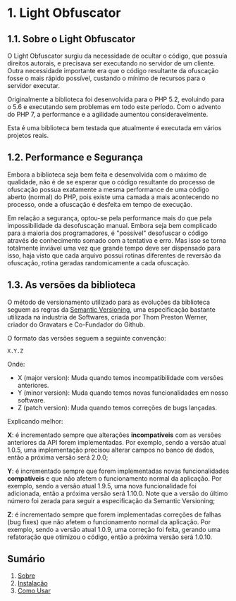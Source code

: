 # 1. Light Obfuscator

## 1.1. Sobre o Light Obfuscator

O Light Obfuscator surgiu da necessidade de ocultar o código, que possuía direitos autorais, e precisava
ser executando no servidor de um cliente. Outra necessidade importante era que o código resultante da ofuscação fosse o mais rápido possível, custando o mínimo de recursos para o servidor executar.

Originalmente a biblioteca foi desenvolvida para o PHP 5.2, evoluindo para o 5.6 e executando sem problemas em todo este período. Com o advento do PHP 7, a performance e a agilidade aumentou consideravelmente.

Esta é uma biblioteca bem testada que atualmente é executada em vários projetos reais.

## 1.2. Performance e Segurança

Embora a biblioteca seja bem feita e desenvolvida com o máximo de qualidade, não é de se esperar que o código resultante do processo de ofuscação possua exatamente a mesma performance de uma código aberto (normal) do PHP, pois existe uma camada a mais acontecendo no processo, onde a ofuscação é desfeita em tempo de execução.

Em relação a segurança, optou-se pela performance mais do que pela impossibilidade da desofuscação manual. Embora seja bem complicado para a maioria dos programadores, é "possível" desofuscar o código através de conhecimento somado com a tentativa e erro. Mas isso se torna totalmente inviável uma vez que grande tempo deve ser dispensado para isso, haja visto que cada arquivo possui rotinas diferentes de reversão da ofuscação, rotina geradas randomicamente a cada ofuscação.

## 1.3. As versões da biblioteca

O método de versionamento utilizado para as evoluções da biblioteca seguem as regras da [Semantic Versioning](https://semver.org/lang/pt-BR/), uma especificação bastante utilizada na industria de Softwares, criada por Thom Preston Werner, criador do Gravatars e Co-Fundador do Github.

O formato das versões seguem a seguinte convenção:
```
X.Y.Z
```
Onde:

* X (major version): Muda quando temos incompatibilidade com versões anteriores.
* Y (minor version): Muda quando temos novas funcionalidades em nosso software.
* Z (patch version): Muda quando temos correções de bugs lançadas.

Explicando melhor:

**X**: é incrementado sempre que alterações **incompatíveis** com as versões anteriores da API forem implementadas. Por exemplo, sendo a versão atual 1.0.5, uma implementação precisou alterar campos no banco de dados, então a próxima versão será 2.0.0;

**Y**: é incrementado sempre que forem implementadas novas funcionalidades **compatíveis** e que não afetem o funcionamento normal da aplicação. Por exemplo, sendo a versão atual 1.9.5, uma nova funcionalidade foi adicionada, então a próxima versão será 1.10.0. Note que a versão do último número foi zerada para seguir a especificação da Semantic Versioning;

**Z**: é incrementado sempre que forem implementadas correções de falhas (bug fixes) que não afetem o funcionamento normal da aplicação. Por exemplo, sendo a versão atual 1.0.9, uma correção foi feita, gerando uma refatoração que otimizou o código, então a próxima versão será 1.0.10.

## Sumário

1. [Sobre](01-About.md)
2. [Instalação](02-Installation.md)
3. [Como Usar](03-Usage.md)
